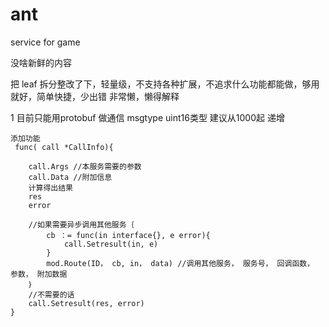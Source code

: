 # ant
service for game

没啥新鲜的内容

把 leaf 拆分整改了下，轻量级，不支持各种扩展，不追求什么功能都能做，够用就好，简单快捷，少出错
非常懒，懒得解释

1 目前只能用protobuf 做通信
	msgtype uint16类型  建议从1000起 递增
	
	添加功能 
	 func( call *CallInfo){
		
		call.Args //本服务需要的参数
		call.Data //附加信息
		计算得出结果
		res 
		error
		
		//如果需要异步调用其他服务｛
			cb ：= func(in interface{}, e error){
				call.Setresult(in, e)
			}
			mod.Route(ID， cb, in， data) //调用其他服务， 服务号， 回调函数， 参数， 附加数据
		｝
		//不需要的话
		call.Setresult(res, error)
	}
